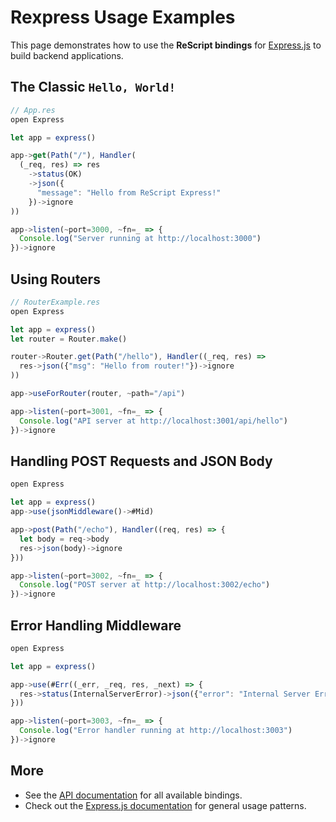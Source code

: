 # Rexpress Usage Examples

This page demonstrates how to use the **ReScript bindings** for [Express.js](https://expressjs.com/) to build backend applications.

## The Classic `Hello, World!`

```js
// App.res
open Express

let app = express()

app->get(Path("/"), Handler(
  (_req, res) => res
    ->status(OK)
    ->json({
      "message": "Hello from ReScript Express!"
    })->ignore
))

app->listen(~port=3000, ~fn=_ => {
  Console.log("Server running at http://localhost:3000")
})->ignore
```

## Using Routers

```js
// RouterExample.res
open Express

let app = express()
let router = Router.make()

router->Router.get(Path("/hello"), Handler((_req, res) =>
  res->json({"msg": "Hello from router!"})->ignore
))

app->useForRouter(router, ~path="/api")

app->listen(~port=3001, ~fn=_ => {
  Console.log("API server at http://localhost:3001/api/hello")
})->ignore
```

## Handling POST Requests and JSON Body

```js
open Express

let app = express()
app->use(jsonMiddleware()->#Mid)

app->post(Path("/echo"), Handler((req, res) => {
  let body = req->body
  res->json(body)->ignore
}))

app->listen(~port=3002, ~fn=_ => {
  Console.log("POST server at http://localhost:3002/echo")
})->ignore
```

## Error Handling Middleware

```js
open Express

let app = express()

app->use(#Err((_err, _req, res, _next) => {
  res->status(InternalServerError)->json({"error": "Internal Server Error"})->ignore
}))

app->listen(~port=3003, ~fn=_ => {
  Console.log("Error handler running at http://localhost:3003")
})->ignore
```

## More

- See the [API documentation](../api/) for all available bindings.
- Check out the [Express.js documentation](https://expressjs.com/) for general usage patterns.
